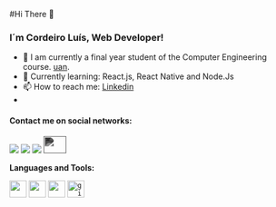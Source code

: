 

#Hi There 👋

### I´m Cordeiro Luís, Web Developer!


- 🔭  I am currently a final year student of the Computer Engineering course. [uan](https://uan.ao/).
- 📖  Currently learning: React.js, React Native and Node.Js  
- 📫  How to reach me: [Linkedin](https://www.linkedin.com/in/cordeiro-luis/)
- 
#### Contact me on social networks:

<a target="_blank" href="https://www.linkedin.com/in/cordeiro-luis/"><img src="https://img.shields.io/badge/-LinkedIn-0077B5?style=for-the-badge&logo=Linkedin&logoColor=white"></img></a>
<a target="_blank" href="mailto:cordeiroluisff@gmail.com"><img src="https://img.shields.io/badge/-Gmail-D14836?style=for-the-badge&logo=Gmail&logoColor=white"></img></a>
<a target="_blank" href="https://twitter.com/CordeiroLuis1"><img src="https://img.shields.io/badge/-Twitter-1DA1F2?style=for-the-badge&logo=Twitter&logoColor=white"></img></a>
<a href="https://github.com/corde177" target="blank"><img src="https://cdn.jsdelivr.net/npm/simple-icons@v4/icons/github.svg" height="30" width="40" style="filter: invert(88%) sepia(61%) saturate(0%) hue-rotate(229deg) brightness(107%) contrast(101%)" /></a>


**Languages and Tools:** 

<code><img height="30" src="https://raw.githubusercontent.com/dereknguyen269/dereknguyen269/master/images/html.png"></code>
<code><img height="30" src="https://raw.githubusercontent.com/dereknguyen269/dereknguyen269/master/images/css3.png"></code>
<code><img height="30" src="https://raw.githubusercontent.com/dereknguyen269/dereknguyen269/master/images/js.png"></code>
<code><img  height="30" alt="git" src="https://img.shields.io/badge/-Git-F05032?style=flat-square&logo=git&logoColor=white"></code> 

